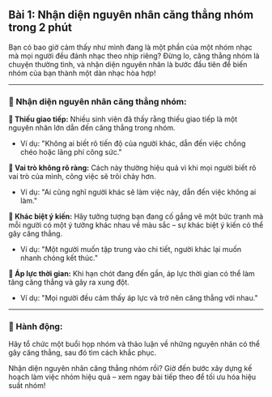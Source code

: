 ## Bài 1: Nhận diện nguyên nhân căng thẳng nhóm trong 2 phút

Bạn có bao giờ cảm thấy như mình đang là một phần của một nhóm nhạc mà mọi người đều đánh nhạc theo nhịp riêng? Đừng lo, căng thẳng nhóm là chuyện thường tình, và nhận diện nguyên nhân là bước đầu tiên để biến nhóm của bạn thành một dàn nhạc hòa hợp!

---

### 📌 Nhận diện nguyên nhân căng thẳng nhóm:

**🔹 Thiếu giao tiếp:**
Nhiều sinh viên đã thấy rằng thiếu giao tiếp là một nguyên nhân lớn dẫn đến căng thẳng trong nhóm.

- Ví dụ: "Không ai biết rõ tiến độ của người khác, dẫn đến việc chồng chéo hoặc lãng phí công sức."

**🔹 Vai trò không rõ ràng:**
Cách này thường hiệu quả vì khi mọi người biết rõ vai trò của mình, công việc sẽ trôi chảy hơn.

- Ví dụ: "Ai cũng nghĩ người khác sẽ làm việc này, dẫn đến việc không ai làm."

**🔹 Khác biệt ý kiến:**
Hãy tưởng tượng bạn đang cố gắng vẽ một bức tranh mà mỗi người có một ý tưởng khác nhau về màu sắc – sự khác biệt ý kiến có thể gây căng thẳng.

- Ví dụ: "Một người muốn tập trung vào chi tiết, người khác lại muốn nhanh chóng kết thúc."

**🔹 Áp lực thời gian:**
Khi hạn chót đang đến gần, áp lực thời gian có thể làm tăng căng thẳng và gây ra xung đột.

- Ví dụ: "Mọi người đều cảm thấy áp lực và trở nên căng thẳng với nhau."

---

### 🚀 Hành động:

Hãy tổ chức một buổi họp nhóm và thảo luận về những nguyên nhân có thể gây căng thẳng, sau đó tìm cách khắc phục.

Nhận diện nguyên nhân căng thẳng nhóm rồi? Giờ đến bước xây dựng kế hoạch làm việc nhóm hiệu quả – xem ngay bài tiếp theo để tối ưu hóa hiệu suất nhóm!